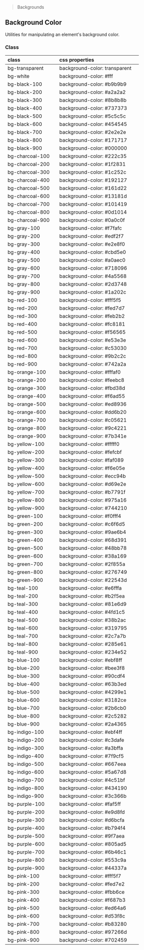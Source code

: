 > Backgrounds

## Background Color

Utilities for manipulating an element's background color.

### Class

| class |  | css properties |  |
|:--|:--|:--|:-:|
| bg-transparent |  | background-color: transparent | <y class="w-16 h-16 rounded bg-transparent shadow"></y> |
| bg-white |  | background-color: #fff | <y class="w-16 h-16 rounded bg-white shadow"></y> |
| bg-black-100 |  | background-color: #b9b9b9 | <y class="w-16 h-auto rounded bg-black-100 "></y> |
| bg-black-200 |  | background-color: #a2a2a2 | <y class="w-16 h-16 rounded bg-black-200 "></y> |
| bg-black-300 |  | background-color: #8b8b8b | <y class="w-16 h-16 rounded bg-black-300 "></y> |
| bg-black-400 |  | background-color: #737373 | <y class="w-16 h-16 rounded bg-black-400 "></y> |
| bg-black-500 |  | background-color: #5c5c5c | <y class="w-16 h-16 rounded bg-black-500 "></y> |
| bg-black-600 |  | background-color: #454545 | <y class="w-16 h-16 rounded bg-black-600 "></y> |
| bg-black-700 |  | background-color: #2e2e2e | <y class="w-16 h-16 rounded bg-black-700 "></y> |
| bg-black-800 |  | background-color: #171717 | <y class="w-16 h-16 rounded bg-black-800 "></y> |
| bg-black-900 |  | background-color: #000000 | <y class="w-16 h-16 rounded bg-black-900 "></y> |
| bg-charcoal-100 |  | background-color: #222c35 | <y class="w-16 h-16 rounded bg-charcoal-100 "></y> |
| bg-charcoal-200 |  | background-color: #1f2831 | <y class="w-16 h-16 rounded bg-charcoal-200 "></y> |
| bg-charcoal-300 |  | background-color: #1c252c | <y class="w-16 h-16 rounded bg-charcoal-300 "></y> |
| bg-charcoal-400 |  | background-color: #192127 | <y class="w-16 h-16 rounded bg-charcoal-400 "></y> |
| bg-charcoal-500 |  | background-color: #161d22 | <y class="w-16 h-16 rounded bg-charcoal-500 "></y> |
| bg-charcoal-600 |  | background-color: #13181d | <y class="w-16 h-16 rounded bg-charcoal-600 "></y> |
| bg-charcoal-700 |  | background-color: #101419 | <y class="w-16 h-16 rounded bg-charcoal-700 "></y> |
| bg-charcoal-800 |  | background-color: #0d1014 | <y class="w-16 h-16 rounded bg-charcoal-800 "></y> |
| bg-charcoal-900 |  | background-color: #0a0c0f | <y class="w-16 h-16 rounded bg-charcoal-900 "></y> |
| bg-gray-100 |  | background-color: #f7fafc | <y class="w-16 h-16 rounded bg-gray-100 "></y> |
| bg-gray-200 |  | background-color: #edf2f7 | <y class="w-16 h-16 rounded bg-gray-200 "></y> |
| bg-gray-300 |  | background-color: #e2e8f0 | <y class="w-16 h-16 rounded bg-gray-300 "></y> |
| bg-gray-400 |  | background-color: #cbd5e0 | <y class="w-16 h-16 rounded bg-gray-400 "></y> |
| bg-gray-500 |  | background-color: #a0aec0 | <y class="w-16 h-16 rounded bg-gray-500 "></y> |
| bg-gray-600 |  | background-color: #718096 | <y class="w-16 h-16 rounded bg-gray-600 "></y> |
| bg-gray-700 |  | background-color: #4a5568 | <y class="w-16 h-16 rounded bg-gray-700 "></y> |
| bg-gray-800 |  | background-color: #2d3748 | <y class="w-16 h-16 rounded bg-gray-800 "></y> |
| bg-gray-900 |  | background-color: #1a202c | <y class="w-16 h-16 rounded bg-gray-900 "></y> |
| bg-red-100 |  | background-color: #fff5f5 | <y class="w-16 h-16 rounded bg-red-100 "></y> |
| bg-red-200 |  | background-color: #fed7d7 | <y class="w-16 h-16 rounded bg-red-200 "></y> |
| bg-red-300 |  | background-color: #feb2b2 | <y class="w-16 h-16 rounded bg-red-300 "></y> |
| bg-red-400 |  | background-color: #fc8181 | <y class="w-16 h-16 rounded bg-red-400 "></y> |
| bg-red-500 |  | background-color: #f56565 | <y class="w-16 h-16 rounded bg-red-500 "></y> |
| bg-red-600 |  | background-color: #e53e3e | <y class="w-16 h-16 rounded bg-red-600 "></y> |
| bg-red-700 |  | background-color: #c53030 | <y class="w-16 h-16 rounded bg-red-700 "></y> |
| bg-red-800 |  | background-color: #9b2c2c | <y class="w-16 h-16 rounded bg-red-800 "></y> |
| bg-red-900 |  | background-color: #742a2a | <y class="w-16 h-16 rounded bg-red-900 "></y> |
| bg-orange-100 |  | background-color: #fffaf0 | <y class="w-16 h-16 rounded bg-orange-100 "></y> |
| bg-orange-200 |  | background-color: #feebc8 | <y class="w-16 h-16 rounded bg-orange-200 "></y> |
| bg-orange-300 |  | background-color: #fbd38d | <y class="w-16 h-16 rounded bg-orange-300 "></y> |
| bg-orange-400 |  | background-color: #f6ad55 | <y class="w-16 h-16 rounded bg-orange-400 "></y> |
| bg-orange-500 |  | background-color: #ed8936 | <y class="w-16 h-16 rounded bg-orange-500 "></y> |
| bg-orange-600 |  | background-color: #dd6b20 | <y class="w-16 h-16 rounded bg-orange-600 "></y> |
| bg-orange-700 |  | background-color: #c05621 | <y class="w-16 h-16 rounded bg-orange-700 "></y> |
| bg-orange-800 |  | background-color: #9c4221 | <y class="w-16 h-16 rounded bg-orange-800 "></y> |
| bg-orange-900 |  | background-color: #7b341e | <y class="w-16 h-16 rounded bg-orange-900 "></y> |
| bg-yellow-100 |  | background-color: #fffff0 | <y class="w-16 h-16 rounded bg-yellow-100 "></y> |
| bg-yellow-200 |  | background-color: #fefcbf | <y class="w-16 h-16 rounded bg-yellow-200 "></y> |
| bg-yellow-300 |  | background-color: #faf089 | <y class="w-16 h-16 rounded bg-yellow-300 "></y> |
| bg-yellow-400 |  | background-color: #f6e05e | <y class="w-16 h-16 rounded bg-yellow-400 "></y> |
| bg-yellow-500 |  | background-color: #ecc94b | <y class="w-16 h-16 rounded bg-yellow-500 "></y> |
| bg-yellow-600 |  | background-color: #d69e2e | <y class="w-16 h-16 rounded bg-yellow-600 "></y> |
| bg-yellow-700 |  | background-color: #b7791f | <y class="w-16 h-16 rounded bg-yellow-700 "></y> |
| bg-yellow-800 |  | background-color: #975a16 | <y class="w-16 h-16 rounded bg-yellow-800 "></y> |
| bg-yellow-900 |  | background-color: #744210 | <y class="w-16 h-16 rounded bg-yellow-900 "></y> |
| bg-green-100 |  | background-color: #f0fff4 | <y class="w-16 h-16 rounded bg-green-100 "></y> |
| bg-green-200 |  | background-color: #c6f6d5 | <y class="w-16 h-16 rounded bg-green-200 "></y> |
| bg-green-300 |  | background-color: #9ae6b4 | <y class="w-16 h-16 rounded bg-green-300 "></y> |
| bg-green-400 |  | background-color: #68d391 | <y class="w-16 h-16 rounded bg-green-400 "></y> |
| bg-green-500 |  | background-color: #48bb78 | <y class="w-16 h-16 rounded bg-green-500 "></y> |
| bg-green-600 |  | background-color: #38a169 | <y class="w-16 h-16 rounded bg-green-600 "></y> |
| bg-green-700 |  | background-color: #2f855a | <y class="w-16 h-16 rounded bg-green-700 "></y> |
| bg-green-800 |  | background-color: #276749 | <y class="w-16 h-16 rounded bg-green-800 "></y> |
| bg-green-900 |  | background-color: #22543d | <y class="w-16 h-16 rounded bg-green-900 "></y> |
| bg-teal-100 |  | background-color: #e6fffa | <y class="w-16 h-16 rounded bg-teal-100 "></y> |
| bg-teal-200 |  | background-color: #b2f5ea | <y class="w-16 h-16 rounded bg-teal-200 "></y> |
| bg-teal-300 |  | background-color: #81e6d9 | <y class="w-16 h-16 rounded bg-teal-300 "></y> |
| bg-teal-400 |  | background-color: #4fd1c5 | <y class="w-16 h-16 rounded bg-teal-400 "></y> |
| bg-teal-500 |  | background-color: #38b2ac | <y class="w-16 h-16 rounded bg-teal-500 "></y> |
| bg-teal-600 |  | background-color: #319795 | <y class="w-16 h-16 rounded bg-teal-600 "></y> |
| bg-teal-700 |  | background-color: #2c7a7b | <y class="w-16 h-16 rounded bg-teal-700 "></y> |
| bg-teal-800 |  | background-color: #285e61 | <y class="w-16 h-16 rounded bg-teal-800 "></y> |
| bg-teal-900 |  | background-color: #234e52 | <y class="w-16 h-16 rounded bg-teal-900 "></y> |
| bg-blue-100 |  | background-color: #ebf8ff | <y class="w-16 h-16 rounded bg-blue-100 "></y> |
| bg-blue-200 |  | background-color: #bee3f8 | <y class="w-16 h-16 rounded bg-blue-200 "></y> |
| bg-blue-300 |  | background-color: #90cdf4 | <y class="w-16 h-16 rounded bg-blue-300 "></y> |
| bg-blue-400 |  | background-color: #63b3ed | <y class="w-16 h-16 rounded bg-blue-400 "></y> |
| bg-blue-500 |  | background-color: #4299e1 | <y class="w-16 h-16 rounded bg-blue-500 "></y> |
| bg-blue-600 |  | background-color: #3182ce | <y class="w-16 h-16 rounded bg-blue-600 "></y> |
| bg-blue-700 |  | background-color: #2b6cb0 | <y class="w-16 h-16 rounded bg-blue-700 "></y> |
| bg-blue-800 |  | background-color: #2c5282 | <y class="w-16 h-16 rounded bg-blue-800 "></y> |
| bg-blue-900 |  | background-color: #2a4365 | <y class="w-16 h-16 rounded bg-blue-900 "></y> |
| bg-indigo-100 |  | background-color: #ebf4ff | <y class="w-16 h-16 rounded bg-indigo-100 "></y> |
| bg-indigo-200 |  | background-color: #c3dafe | <y class="w-16 h-16 rounded bg-indigo-200 "></y> |
| bg-indigo-300 |  | background-color: #a3bffa | <y class="w-16 h-16 rounded bg-indigo-300 "></y> |
| bg-indigo-400 |  | background-color: #7f9cf5 | <y class="w-16 h-16 rounded bg-indigo-400 "></y> |
| bg-indigo-500 |  | background-color: #667eea | <y class="w-16 h-16 rounded bg-indigo-500 "></y> |
| bg-indigo-600 |  | background-color: #5a67d8 | <y class="w-16 h-16 rounded bg-indigo-600 "></y> |
| bg-indigo-700 |  | background-color: #4c51bf | <y class="w-16 h-16 rounded bg-indigo-700 "></y> |
| bg-indigo-800 |  | background-color: #434190 | <y class="w-16 h-16 rounded bg-indigo-800 "></y> |
| bg-indigo-900 |  | background-color: #3c366b | <y class="w-16 h-16 rounded bg-indigo-900 "></y> |
| bg-purple-100 |  | background-color: #faf5ff | <y class="w-16 h-16 rounded bg-purple-100 "></y> |
| bg-purple-200 |  | background-color: #e9d8fd | <y class="w-16 h-16 rounded bg-purple-200 "></y> |
| bg-purple-300 |  | background-color: #d6bcfa | <y class="w-16 h-16 rounded bg-purple-300 "></y> |
| bg-purple-400 |  | background-color: #b794f4 | <y class="w-16 h-16 rounded bg-purple-400 "></y> |
| bg-purple-500 |  | background-color: #9f7aea | <y class="w-16 h-16 rounded bg-purple-500 "></y> |
| bg-purple-600 |  | background-color: #805ad5 | <y class="w-16 h-16 rounded bg-purple-600 "></y> |
| bg-purple-700 |  | background-color: #6b46c1 | <y class="w-16 h-16 rounded bg-purple-700 "></y> |
| bg-purple-800 |  | background-color: #553c9a | <y class="w-16 h-16 rounded bg-purple-800 "></y> |
| bg-purple-900 |  | background-color: #44337a | <y class="w-16 h-16 rounded bg-purple-900 "></y> |
| bg-pink-100 |  | background-color: #fff5f7 | <y class="w-16 h-16 rounded bg-pink-100 "></y> |
| bg-pink-200 |  | background-color: #fed7e2 | <y class="w-16 h-16 rounded bg-pink-200 "></y> |
| bg-pink-300 |  | background-color: #fbb6ce | <y class="w-16 h-16 rounded bg-pink-300 "></y> |
| bg-pink-400 |  | background-color: #f687b3 | <y class="w-16 h-16 rounded bg-pink-400 "></y> |
| bg-pink-500 |  | background-color: #ed64a6 | <y class="w-16 h-16 rounded bg-pink-500 "></y> |
| bg-pink-600 |  | background-color: #d53f8c | <y class="w-16 h-16 rounded bg-pink-600 "></y> |
| bg-pink-700 |  | background-color: #b83280 | <y class="w-16 h-16 rounded bg-pink-700 "></y> |
| bg-pink-800 |  | background-color: #97266d | <y class="w-16 h-16 rounded bg-pink-800 "></y> |
| bg-pink-900 |  | background-color: #702459 | <y class="w-16 h-16 rounded bg-pink-900 "></y> |

